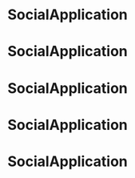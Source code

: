 # SocialApplication
# SocialApplication
# SocialApplication
# SocialApplication
# SocialApplication
